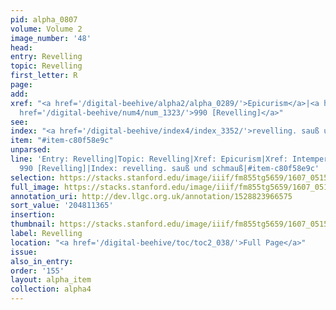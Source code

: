 ```yaml
---
pid: alpha_0807
volume: Volume 2
image_number: '48'
head:
entry: Revelling
topic: Revelling
first_letter: R
page:
add:
xref: "<a href='/digital-beehive/alpha2/alpha_0289/'>Epicurism</a>|<a href='/digital-beehive/alpha3/alpha_0485/'>Intemperance</a>|<a
  href='/digital-beehive/num4/num_1323/'>990 [Revelling]</a>"
see:
index: "<a href='/digital-beehive/index4/index_3352/'>revelling. sauß und schmauß</a>"
item: "#item-c80f58e9c"
unparsed:
line: 'Entry: Revelling|Topic: Revelling|Xref: Epicurism|Xref: Intemperance|Xref:
  990 [Revelling]|Index: revelling. sauß und schmauß|#item-c80f58e9c'
selection: https://stacks.stanford.edu/image/iiif/fm855tg5659/1607_0515/809,1365,2967,440/full/0/default.jpg
full_image: https://stacks.stanford.edu/image/iiif/fm855tg5659/1607_0515/full/full/0/default.jpg
annotation_uri: http://dev.llgc.org.uk/annotation/1528823966575
sort_value: '204811365'
insertion:
thumbnail: https://stacks.stanford.edu/image/iiif/fm855tg5659/1607_0515/809,1365,600,180/250,/0/default.jpg
label: Revelling
location: "<a href='/digital-beehive/toc/toc2_038/'>Full Page</a>"
issue:
also_in_entry:
order: '155'
layout: alpha_item
collection: alpha4
---
```


